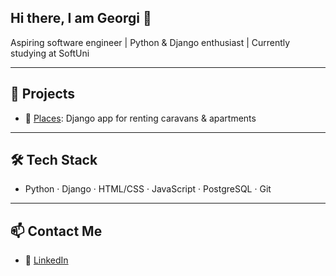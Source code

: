 ## Hi there, I am Georgi 👋

Aspiring software engineer | Python & Django enthusiast | Currently studying at SoftUni

---

## 🚀 Projects
- 🔗 [Places](https://github.com/georgievG3/places): Django app for renting caravans & apartments

---

## 🛠️ Tech Stack
- Python · Django · HTML/CSS · JavaScript · PostgreSQL · Git

---

## 📫 Contact Me
- 💼 [LinkedIn](https://www.linkedin.com/in/georgi-georgiev-6392b2359/)



<!--
**georgievG3/georgievG3** is a ✨ _special_ ✨ repository because its `README.md` (this file) appears on your GitHub profile.

Here are some ideas to get you started:

- 🔭 I’m currently working on ...
- 🌱 I’m currently learning ...
- 👯 I’m looking to collaborate on ...
- 🤔 I’m looking for help with ...
- 💬 Ask me about ...
- 📫 How to reach me: ...
- 😄 Pronouns: ...
- ⚡ Fun fact: ...
-->
